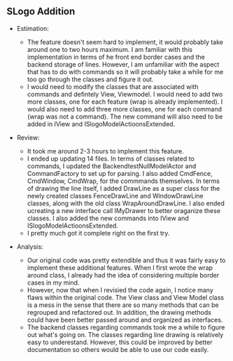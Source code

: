 ## SLogo Addition

 * Estimation:
 
    * The feature doesn't seem hard to implement, it would probably take around one to two hours maximum. I am familiar with this 
    implementation in terms of he front end border cases and the backend storage of lines. However, I am unfamiliar with the aspect that 
    has to do with commands so it will probably take a while for me too go through the classes and figure it out. 
    * I would need to modify the classes that are associated with commands and defintely View, Viewmodel. I would need to add two more 
    classes, one for each feature (wrap is already implemented). I would also need to add three more classes, one for each command (wrap
    was not a command). The new command will also need to be added in IView and ISlogoModelActioonsExtended.

* Review:
    * It took me around 2-3 hours to implement this feature. 
    * I ended up updating 14 files. In terms of classes related to commands, I updated the BackendtestNullModelActor and CommandFactory to
    set up for parsing. I also added CmdFence, CmdWindow, CmdWrap, for the commmands themselves. In terms of drawing the line itself, I
    added DrawLine as a super class for the newly created classes FenceDrawLine and WindowDrawLine classes, along with the old class
    WrapAroundDrawLine. I also ended ucreating a new interface call IMyDrawer to better oraganize these classes. I also added the new 
    commands into IView and ISlogoModelActioonsExtended.
    * I pretty much got it complete right on the first try.

* Analysis:
   * Our original code was pretty extendible and thus it was fairly easy to implement these additional features. When I first wrote 
   the wrap around class, I already had the idea of considering multiple border cases in my mind.
   * However, now that when I revisied the code again, I notice many flaws within the original code. The View class and View Model class
   is a mess in the sense that there are so many methods that can be regrouped and refactored out. In addition, the drawing methods
   could have been better passed around and organized as interfaces.
   * The backend classes regarding commands took me a while to figure out what's going on. The classes regarding line drawing is relatively
   easy to underestand. However, this could be improved by better documentation so others would be able to use our code easily. 
